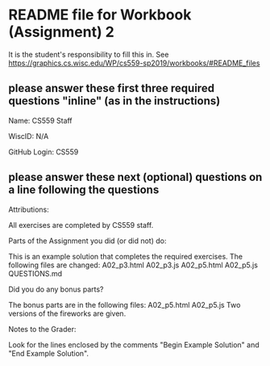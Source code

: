 # README file for Workbook (Assignment) 2

It is the student's responsibility to fill this in.
See <https://graphics.cs.wisc.edu/WP/cs559-sp2019/workbooks/#README_files>

## please answer these first three required questions "inline" (as in the instructions)

Name: CS559 Staff

WiscID: N/A

GitHub Login: CS559

## please answer these next (optional) questions on a line following the questions 

Attributions:

All exercises are completed by CS559 staff.

Parts of the Assignment you did (or did not) do:

This is an example solution that completes the required exercises. The following files are changed:
A02_p3.html
A02_p3.js
A02_p5.html
A02_p5.js
QUESTIONS.md

Did you do any bonus parts?

The bonus parts are in the following files:
A02_p5.html
A02_p5.js
Two versions of the fireworks are given.

Notes to the Grader:

Look for the lines enclosed by the comments "Begin Example Solution" and "End Example Solution".